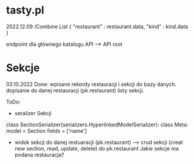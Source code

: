 # tasty.pl
2022.12.09
/Combine List
{
    "restaurant" : restaurant.data,
    "kind" : kind.data
}



endpoint dla głównego katalogu API 
--> API root

# Sekcje

03.10.2022
Done:
wpisane rekordy restauracji i sekcji do bazy danych. 
dopisanie do danej restauracji (pk.restaurant) listy sekcji.

ToDo:
- seralizer Sekcji

class SectionSerializer(serializers.HyperlinkedModelSerializer):
    class Meta:
        model = Section
        fields = ['name']

- widok sekcji do danej restuaracji (pk.restaurant) --> crud sekcji (creat new section, read, update, delete) do pk.restaurant
Jakie sekcje ma podana restauracja?

